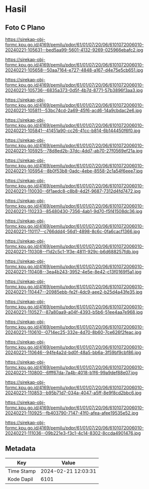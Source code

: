 # Hasil

## Foto C Plano

https://sirekap-obj-formc.kpu.go.id/4169/pemilu/pdpr/61/01/07/20/06/6101072006010-20240221-105631--bed5aa99-5601-4132-9269-025966ebafc2.jpg

https://sirekap-obj-formc.kpu.go.id/4169/pemilu/pdpr/61/01/07/20/06/6101072006010-20240221-105658--50aa7164-e727-4848-a167-d4e75e5cb651.jpg

https://sirekap-obj-formc.kpu.go.id/4169/pemilu/pdpr/61/01/07/20/06/6101072006010-20240221-105736--6835a373-0d5f-4b7d-8771-57b3896f3aa3.jpg

https://sirekap-obj-formc.kpu.go.id/4169/pemilu/pdpr/61/01/07/20/06/6101072006010-20240221-105811--53bc74cd-2a69-45f6-acd6-14a9cbdac2e6.jpg

https://sirekap-obj-formc.kpu.go.id/4169/pemilu/pdpr/61/01/07/20/06/6101072006010-20240221-105841--41451a90-cc26-41cc-b814-6b144450f6f0.jpg

https://sirekap-obj-formc.kpu.go.id/4169/pemilu/pdpr/61/01/07/20/06/6101072006010-20240221-105925--78d8ed2b-37dc-4dd7-ab70-27f0569ef21a.jpg

https://sirekap-obj-formc.kpu.go.id/4169/pemilu/pdpr/61/01/07/20/06/6101072006010-20240221-105954--8b0f53b8-0adc-4ebe-8558-2c1a54f6eee7.jpg

https://sirekap-obj-formc.kpu.go.id/4169/pemilu/pdpr/61/01/07/20/06/6101072006010-20240221-110030--6f1aedc8-c8b8-4d2f-9687-7312d4fd7472.jpg

https://sirekap-obj-formc.kpu.go.id/4169/pemilu/pdpr/61/01/07/20/06/6101072006010-20240221-110233--85480430-7356-4ab1-9d70-f5f41508dc36.jpg

https://sirekap-obj-formc.kpu.go.id/4169/pemilu/pdpr/61/01/07/20/06/6101072006010-20240221-110117--c766ddd4-56d1-4898-8c6c-0fa6cacf1366.jpg

https://sirekap-obj-formc.kpu.go.id/4169/pemilu/pdpr/61/01/07/20/06/6101072006010-20240221-110308--f1d2c5c1-1f3e-4811-929c-b6d688257fdb.jpg

https://sirekap-obj-formc.kpu.go.id/4169/pemilu/pdpr/61/01/07/20/06/6101072006010-20240221-110408--3ea4b243-3952-4e5e-8e42-c13f0169f5a1.jpg

https://sirekap-obj-formc.kpu.go.id/4169/pemilu/pdpr/61/01/07/20/06/6101072006010-20240221-110447--20985ebb-fe2f-4dc9-aee2-b25d4a43fe35.jpg

https://sirekap-obj-formc.kpu.go.id/4169/pemilu/pdpr/61/01/07/20/06/6101072006010-20240221-110527--87a80aa9-a04f-4393-b5b6-51ee4aa7e968.jpg

https://sirekap-obj-formc.kpu.go.id/4169/pemilu/pdpr/61/01/07/20/06/6101072006010-20240221-110610--0714ec25-332e-4d70-8b60-7ce626f2feac.jpg

https://sirekap-obj-formc.kpu.go.id/4169/pemilu/pdpr/61/01/07/20/06/6101072006010-20240221-110646--94fe4a2d-bd0f-48a5-bb6a-3f59bf9cbf86.jpg

https://sirekap-obj-formc.kpu.go.id/4169/pemilu/pdpr/61/01/07/20/06/6101072006010-20240221-110800--6fff67da-7a4b-4018-b1f6-99a9def88e07.jpg

https://sirekap-obj-formc.kpu.go.id/4169/pemilu/pdpr/61/01/07/20/06/6101072006010-20240221-110853--b95b71d7-034a-4047-a5ff-8e9f8cd2bbc6.jpg

https://sirekap-obj-formc.kpu.go.id/4169/pemilu/pdpr/61/01/07/20/06/6101072006010-20240221-110925--fb403790-7147-41f0-afea-afee19535e52.jpg

https://sirekap-obj-formc.kpu.go.id/4169/pemilu/pdpr/61/01/07/20/06/6101072006010-20240221-111036--09b221e3-f3c1-4c14-8302-8ccda4901476.jpg


## Metadata

| Key        | Value               |
| ---------- | ------------------- |
| Time Stamp | 2024-02-21 12:03:31 |
| Kode Dapil | 6101                |



